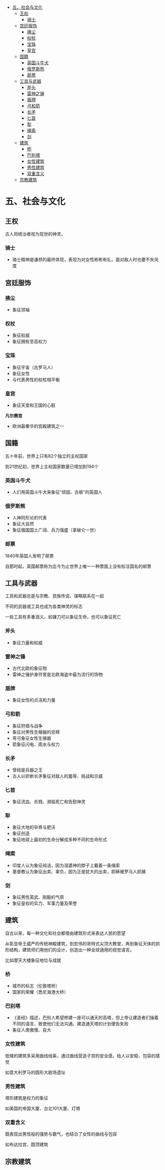 <!-- START doctoc generated TOC please keep comment here to allow auto update -->
<!-- DON'T EDIT THIS SECTION, INSTEAD RE-RUN doctoc TO UPDATE -->

- [五、社会与文化](#%E4%BA%94%E7%A4%BE%E4%BC%9A%E4%B8%8E%E6%96%87%E5%8C%96)
  - [王权](#%E7%8E%8B%E6%9D%83)
    - [骑士](#%E9%AA%91%E5%A3%AB)
  - [宫廷服饰](#%E5%AE%AB%E5%BB%B7%E6%9C%8D%E9%A5%B0)
    - [拂尘](#%E6%8B%82%E5%B0%98)
    - [权杖](#%E6%9D%83%E6%9D%96)
    - [宝珠](#%E5%AE%9D%E7%8F%A0)
    - [皇宫](#%E7%9A%87%E5%AE%AB)
  - [国籍](#%E5%9B%BD%E7%B1%8D)
    - [英国斗牛犬](#%E8%8B%B1%E5%9B%BD%E6%96%97%E7%89%9B%E7%8A%AC)
    - [俄罗斯熊](#%E4%BF%84%E7%BD%97%E6%96%AF%E7%86%8A)
    - [邮票](#%E9%82%AE%E7%A5%A8)
  - [工具与武器](#%E5%B7%A5%E5%85%B7%E4%B8%8E%E6%AD%A6%E5%99%A8)
    - [斧头](#%E6%96%A7%E5%A4%B4)
    - [雷神之锤](#%E9%9B%B7%E7%A5%9E%E4%B9%8B%E9%94%A4)
    - [盾牌](#%E7%9B%BE%E7%89%8C)
    - [弓和箭](#%E5%BC%93%E5%92%8C%E7%AE%AD)
    - [长矛](#%E9%95%BF%E7%9F%9B)
    - [匕首](#%E5%8C%95%E9%A6%96)
    - [犁](#%E7%8A%81)
    - [绳索](#%E7%BB%B3%E7%B4%A2)
    - [剑](#%E5%89%91)
  - [建筑](#%E5%BB%BA%E7%AD%91)
    - [桥](#%E6%A1%A5)
    - [巴别塔](#%E5%B7%B4%E5%88%AB%E5%A1%94)
    - [女性建筑](#%E5%A5%B3%E6%80%A7%E5%BB%BA%E7%AD%91)
    - [男性建筑](#%E7%94%B7%E6%80%A7%E5%BB%BA%E7%AD%91)
    - [双重含义](#%E5%8F%8C%E9%87%8D%E5%90%AB%E4%B9%89)
  - [宗教建筑](#%E5%AE%97%E6%95%99%E5%BB%BA%E7%AD%91)

<!-- END doctoc generated TOC please keep comment here to allow auto update -->

# 五、社会与文化

## 王权

古人将统治者视为现世的神灵。

### 骑士

- 骑士精神是谦恭的最终体现，表现为对女性彬彬有礼，面对敌人时也要不失风度

## 宫廷服饰

### 拂尘

- 象征领袖

### 权杖

- 象征权威
- 象征拥有至高权力

### 宝珠

- 象征宇宙（古罗马人）
- 象征女性
- 与代表男性的权杖相平衡

### 皇宫

- 象征天堂和王国的心脏

**凡尔赛宫**

- 欧洲最奢华的宫殿建筑之一

## 国籍

五十年前，世界上只有82个独立的主权国家

到21世纪初，世界上主权国家数量已增加到194个

### 英国斗牛犬

- 人们用英国斗牛犬来象征“顽固、古板”的英国人

### 俄罗斯熊

- 人神同形论的代表
- 象征大自然
- 象征俄国国土广阔、兵力强盛（拿破仑一世）

### 邮票

1840年英国人发明了邮票

自那时起，英国邮票称为迄今为止世界上唯一一种票面上没有标注国名的邮票

## 工具与武器

工具和武器总是与宗教、民族传说、谋略联系在一起

不同的武器或工具也成为各类神灵的标志

一些工具有多重涵义，如镰刀可以象征生命，也可以象征死亡

### 斧头

- 象征力量和权威

### 雷神之锤

- 古代北欧的象征物
- 雷神之锤护身符曾是北欧海盗中最为流行的饰物

### 盾牌

- 象征女性的贞洁和力量

### 弓和箭

- 象征狩猎与战争
- 象征对男性生殖器的崇拜
- 弯弓象征女性生殖器
- 箭象征闪电、雨水与权力

### 长矛

- 曾经是兵器之王
- 古人以折断长矛象征对敌人的羞辱、挑战和示威

### 匕首

- 象征流血、杀戮、濒临死亡和告慰神灵

### 犁

- 象征大地的孕育与肥沃
- 象征创造
- 象征地球上最初的生命分解成多种不同的生命形式

### 绳索

- 印度人认为象征纯洁，因为湿婆神的脖子上戴着一条绳索
- 基督教认为象征出卖、辜负，因为正是犹大的出卖，耶稣被罗马人抓捕

### 剑

- 象征男性英武、刚毅的气质
- 象征皇权的实力、军事力量及荣誉

## 建筑

自古以来，每一种文化和社会都借由建筑形式来表达人民的愿望

从彰显帝王威严的传统神殿建筑，到宏伟的哥特式尖顶大教堂，再到象征天体的拱形结构，建筑师们用他们的设计，创造出一种全球通用的视觉语言。

比如摩天大楼象征地位与成就

### 桥

- 城市的标志（伦敦塔桥）
- 国家的荣耀（悉尼海港大桥）

### 巴别塔

- 《圣经》描述，巴别人希望修建一座可以通天的高塔，但上帝让建造者们操着不同的语言，致使他们无法沟通。建造通天塔的计划便告失败
- 象征人类傲慢、自大

### 女性建筑

低矮的建筑多采用曲线线条，通过曲线营造子宫的安全感，给人以安稳、包容的感觉

如意大利罗马的圆形大剧场遗址

### 男性建筑

塔形建筑是权力的象征

如美国的帝国大厦、台北101大厦、灯塔

### 双重含义

既表现出男性般的强势与霸气，也结合了女性的曲线与包容

如布达拉宫、圆顶建筑

## 宗教建筑
